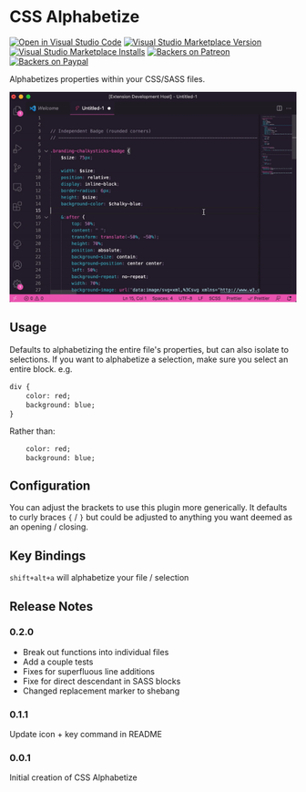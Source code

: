 # CSS Alphabetize

[![Open in Visual Studio Code](https://open.vscode.dev/badges/open-in-vscode.svg)](https://open.vscode.dev/mattkenefick/vscode-css-alphabetize)
[![Visual Studio Marketplace Version](https://img.shields.io/visual-studio-marketplace/v/polymermallard.css-alphabetize.svg)](https://marketplace.visualstudio.com/items?itemName=polymermallard.css-alphabetize)
[![Visual Studio Marketplace Installs](https://img.shields.io/visual-studio-marketplace/i/polymermallard.css-alphabetize.svg)](https://marketplace.visualstudio.com/items?itemName=polymermallard.css-alphabetize)
[![Backers on Patreon](https://img.shields.io/badge/backer-Patreon-orange.svg)](https://www.patreon.com/mattkenefick)
[![Backers on Paypal](https://img.shields.io/badge/backer-Paypal-blue.svg)](https://paypal.me/polymermallard)

Alphabetizes properties within your CSS/SASS files.

![CSS Alphabetize example](./assets/css-alphabetize.gif)


## Usage

Defaults to alphabetizing the entire file's properties, but can also isolate to selections. If you want to alphabetize a selection, make sure you select an entire block. e.g.

```
div {
    color: red;
    background: blue;
}
```

Rather than:

```
    color: red;
    background: blue;
```


## Configuration

You can adjust the brackets to use this plugin more generically. It defaults to curly braces `{` / `}` but could be adjusted to anything you want deemed as an opening / closing.


## Key Bindings

`shift+alt+a` will alphabetize your file / selection


## Release Notes

### 0.2.0

- Break out functions into individual files
- Add a couple tests
- Fixes for superfluous line additions
- Fixe for direct descendant in SASS blocks
- Changed replacement marker to shebang

### 0.1.1

Update icon + key command in README

### 0.0.1

Initial creation of CSS Alphabetize

